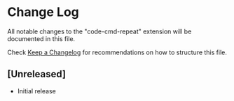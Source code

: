 # Change Log

All notable changes to the "code-cmd-repeat" extension will be documented in this file.

Check [Keep a Changelog](http://keepachangelog.com/) for recommendations on how to structure this file.

## [Unreleased]

- Initial release